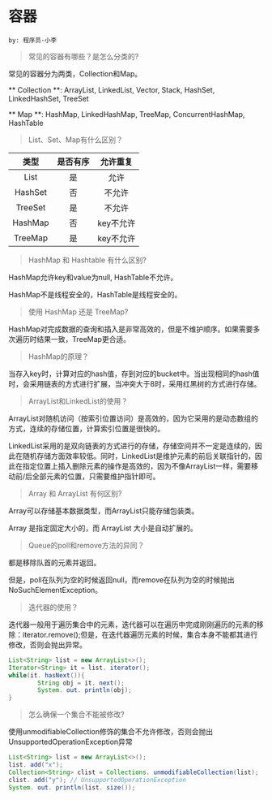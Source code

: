 # 容器
`by: 程序员·小李`

> 常见的容器有哪些？是怎么分类的?

常见的容器分为两类，Collection和Map。

** Collection **: ArrayList, LinkedList, Vector, Stack, HashSet, LinkedHashSet, TreeSet

** Map **: HashMap, LinkedHashMap, TreeMap, ConcurrentHashMap, HashTable

> List、Set、Map有什么区别？

| 类型 | 是否有序 | 允许重复 | 
| :--: | :--: | :--: |
| List | 是 | 允许 |
| HashSet | 否 | 不允许 |
| TreeSet | 是 | 不允许 |
| HashMap | 否 | key不允许 |
| TreeMap | 是 | key不允许 |

> HashMap 和 Hashtable 有什么区别?

HashMap允许key和value为null, HashTable不允许。

HashMap不是线程安全的，HashTable是线程安全的。

> 使用 HashMap 还是 TreeMap?

HashMap对完成数据的查询和插入是非常高效的，但是不维护顺序。如果需要多次遍历时结果一致，TreeMap更合适。

> HashMap的原理？

当存入key时，计算对应的hash值，存到对应的bucket中。当出现相同的hash值时，会采用链表的方式进行扩展，当冲突大于8时，采用红黑树的方式进行存储。

> ArrayList和LinkedList的使用？

ArrayList对随机访问（按索引位置访问）是高效的，因为它采用的是动态数组的方式，连续的存储位置，计算索引位置是很快的。

LinkedList采用的是双向链表的方式进行的存储，存储空间并不一定是连续的，因此在随机存储方面效率较低。同时，LinkedList是维护元素的前后关联指针的，因此在指定位置上插入删除元素的操作是高效的，因为不像ArrayList一样，需要移动前/后全部元素的位置，只需要维护指针即可。

> Array 和 ArrayList 有何区别?

Array可以存储基本数据类型，而ArrayList只能存储包装类。

Array 是指定固定大小的，而 ArrayList 大小是自动扩展的。

> Queue的poll和remove方法的异同？

都是移除队首的元素并返回。

但是，poll在队列为空的时候返回null，而remove在队列为空的时候抛出NoSuchElementException。

> 迭代器的使用？

迭代器一般用于遍历集合中的元素，迭代器可以在遍历中完成刚刚遍历的元素的移除：iterator.remove();但是，在迭代器遍历元素的时候，集合本身不能都其进行修改，否则会抛出异常。

```java
List<String> list = new ArrayList<>(); 
Iterator<String> it = list. iterator(); 
while(it. hasNext()){
        String obj = it. next();
        System. out. println(obj); 
}
```

> 怎么确保一个集合不能被修改?

使用unmodifiableCollection修饰的集合不允许修改，否则会抛出UnsupportedOperationException异常

```java
List<String> list = new ArrayList<>();
list. add("x");
Collection<String> clist = Collections. unmodifiableCollection(list); 
clist. add("y"); // UnsupportedOperationException
System. out. println(list. size());
```